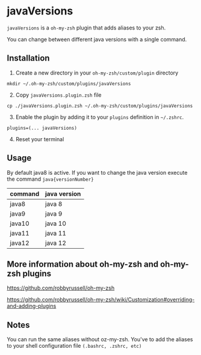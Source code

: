# javaVersions

`javaVersions` is a `oh-my-zsh` plugin that adds aliases to your zsh.

You can change between different java versions with a single command.

## Installation

1. Create a new directory in your `oh-my-zsh/custom/plugin` directory

```
mkdir ~/.oh-my-zsh/custom/plugins/javaVersions
```

2. Copy `javaVersions.plugin.zsh` file

```
cp ./javaVersions.plugin.zsh ~/.oh-my-zsh/custom/plugins/javaVersions
```

3. Enable the plugin by adding it to your `plugins` definition in `~/.zshrc`.

```
plugins=(... javaVersions)
```

4. Reset your terminal

## Usage

By default java8 is active. If you want to change the java version execute the command `java{versionNumber}`



| command | java version |
| ------- | ------------ |
| java8   | java 8       |
| java9   | java 9       |
| java10  | java 10      |
| java11  | java 11      |
| java12  | java 12      |


## More information about oh-my-zsh and oh-my-zsh plugins

https://github.com/robbyrussell/oh-my-zsh

https://github.com/robbyrussell/oh-my-zsh/wiki/Customization#overriding-and-adding-plugins

## Notes

You can run the same aliases without oz-my-zsh. You've to add the aliases to your shell configuration file `(.bashrc, .zshrc, etc)`

